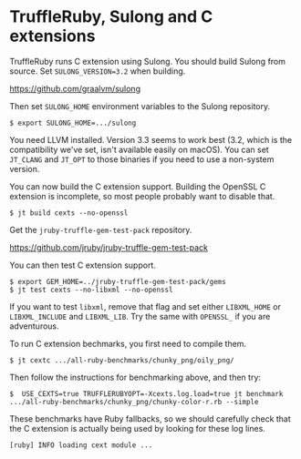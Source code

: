 # TruffleRuby, Sulong and C extensions

TruffleRuby runs C extension using Sulong. You should build Sulong from source.
Set `SULONG_VERSION=3.2` when building.

https://github.com/graalvm/sulong

Then set `SULONG_HOME` environment variables to the Sulong repository.

```
$ export SULONG_HOME=.../sulong
```

You need LLVM installed. Version 3.3 seems to work best (3.2, which is the
compatibility we've set, isn't available easily on macOS). You can set
`JT_CLANG` and `JT_OPT` to those binaries if you need to use a non-system
version.

You can now build the C extension support. Building the OpenSSL C extension is
incomplete, so most people probably want to disable that.

```
$ jt build cexts --no-openssl
```

Get the `jruby-truffle-gem-test-pack` repository.

https://github.com/jruby/jruby-truffle-gem-test-pack

You can then test C extension support.

```
$ export GEM_HOME=../jruby-truffle-gem-test-pack/gems
$ jt test cexts --no-libxml --no-openssl
```

If you want to test `libxml`, remove that flag and set either `LIBXML_HOME` or
`LIBXML_INCLUDE` and `LIBXML_LIB`. Try the same with `OPENSSL_` if you are
adventurous.

To run C extension bechmarks, you first need to compile them.

```
$ jt cextc .../all-ruby-benchmarks/chunky_png/oily_png/
```

Then follow the instructions for benchmarking above, and then try:

```
$  USE_CEXTS=true TRUFFLERUBYOPT=-Xcexts.log.load=true jt benchmark .../all-ruby-benchmarks/chunky_png/chunky-color-r.rb --simple
```

These benchmarks have Ruby fallbacks, so we should carefully check that the
C extension is actually being used by looking for these log lines.

```
[ruby] INFO loading cext module ...
```
